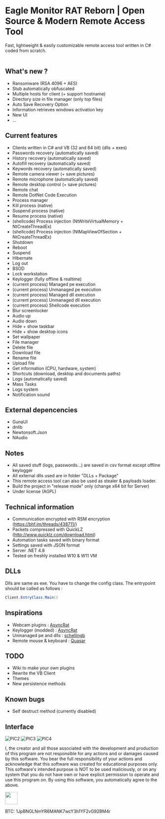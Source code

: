 
# Eagle Monitor RAT Reborn | Open Source & Modern Remote Access Tool
Fast, lightweight & easily customizable remote access tool written in C# coded from scratch.  
<br>

## What's new ?

* Ransomware (RSA 4096 + AES)
* Stub automatically obfuscated
* Multiple hosts for client (+ support hostname)
* Directory size in file manager (only top files)
* Auto Save Recovery Option
* Information retrieves windows activation key
* New UI
* ...

## Current features

* Clients written in C# and VB (32 and 64 bit) (dlls + exes)
* Passwords recovery (automatically saved)
* History recovery (automatically saved)
* Autofill recovery (automatically saved)
* Keywords recovery (automatically saved)
* Remote camera viewer (+ save pictures)
* Remote microphone (automatically saved)
* Remote desktop control (+ save pictures)
* Remote chat
* Remote DotNet Code Execution
* Process manager 
* Kill process (native)
* Suspend process (native)
* Resume process (native)
* (shellcode) Process injection (NtWriteVirtualMemory + NtCreateThreadEx)
* (shellcode) Process injection (NtMapViewOfSection + NtCreateThreadEx)
* Shutdown
* Reboot
* Suspend
* Hibernate
* Log out
* BSOD
* Lock workstation
* Keylogger (fully offline & realtime)
* (current process) Managed pe execution
* (current process) Unmanaged pe execution
* (current process) Managed dll execution
* (current process) Unmanaged dll execution
* (current process) Shellcode execution
* Blur screenlocker
* Audio up
* Audio down
* Hide + show taskbar
* Hide + show desktop icons
* Set wallpaper
* File manager
* Delete file
* Download file
* Rename file
* Upload file
* Get information (CPU, hardware, system)
* Shortcuts (download, desktop and documents paths)
* Logs (automatically saved)
* Mass Tasks
* Logs system
* Notification sound

## External depencencies

* GunaUI 
* dnlib 
* Newtonsoft.Json
* NAudio

## Notes

* All saved stuff (logs, passwords...) are saved in csv format except offline keylogger
* All external dlls used are in folder "DLLs + Package"
* This remote access tool can also be used as stealer & payloads loader.
* Build the project in "release mode" only (change x64 bit for Server)
* Under license (AGPL)

## Technical information

* Communication encrypted with RSM encryption (https://bhf.im/threads/438711/)
* Packets compressed with QuickLZ (http://www.quicklz.com/download.html)
* Automation tasks saved with binary format
* Settings saved with JSON format
* Server .NET 4.8
* Tested on freshly installed W10 & W11 VM

## DLLs

Dlls are same as exe. You have to change the config class.
The entrypoint should be called as follows :

```csharp
Client.EntryClass.Main()
```
## Inspirations

* Webcam plugins : [AsyncRat](https://github.com/NYAN-x-CAT/AsyncRAT-C-Sharp/blob/master/AsyncRAT-C%23/Plugin/RemoteCamera/RemoteCamera/Packet.cs)
* Keylogger (modded) : [AsyncRat](https://github.com/NYAN-x-CAT/AsyncRAT-C-Sharp/blob/master/AsyncRAT-C%23/Plugin/LimeLogger/LimeLogger/Packet.cs)
* Unmanaged pe and dlls : [schellingb](https://github.com/schellingb/DLLFromMemory-net)
* Remote mouse & keyboard : [Quasar](https://github.com/quasar/Quasar/)

## TODO

* Wiki to make your own plugins
* Rewrite the VB Client
* Themes
* New persistence methods

## Known bugs

* Self destruct method (currently disabled)

## Interface 

![PIC2](https://github.com/arsium/EagleMonitorRAT/blob/main/IMG/2.png?raw=true)
![PIC3](https://github.com/arsium/EagleMonitorRAT/blob/main/IMG/6.png?raw=true)
![PIC4](https://github.com/arsium/EagleMonitorRAT/blob/main/IMG/7.png?raw=true)

I, the creator and all those associated with the development and production of this program are not responsible for any actions and or damages caused by this software. You bear the full responsibility of your actions and acknowledge that this software was created for educational purposes only. This software's intended purpose is NOT to be used maliciously, or on any system that you do not have own or have explicit permission to operate and use this program on. By using this software, you automatically agree to the above.

<a href="https://www.paypal.com/donate/?hosted_button_id=D83FCLVFMMHAA"><img src="https://raw.githubusercontent.com/andreostrovsky/donate-with-paypal/925c5a9e397363c6f7a477973fdeed485df5fdd9/blue.svg" height="40"></a>  

BTC: 1JpBNGLNmYR6MANK7wcY3h1YF2vG92BM4r
